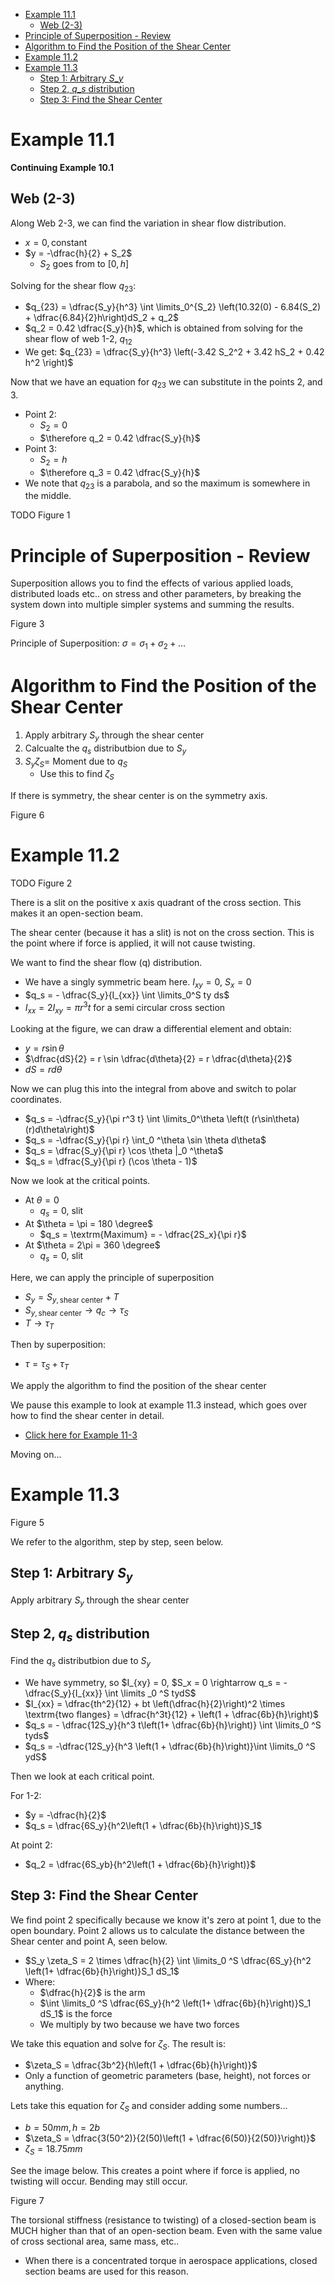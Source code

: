 - [Example 11.1](#example-111)
  - [Web (2-3)](#web-2-3)
- [Principle of Superposition - Review](#principle-of-superposition---review)
- [Algorithm to Find the Position of the Shear Center](#algorithm-to-find-the-position-of-the-shear-center)
- [Example 11.2](#example-112)
- [Example 11.3](#example-113)
  - [Step 1: Arbitrary $S\_y$](#step-1-arbitrary-s_y)
  - [Step 2, $q\_s$ distribution](#step-2-q_s-distribution)
  - [Step 3: Find the Shear Center](#step-3-find-the-shear-center)

# Example 11.1

**Continuing Example 10.1**

## Web (2-3)

Along Web 2-3, we can find the variation in shear flow distribution.
- $x = 0, \textrm{constant}$
- $y = -\dfrac{h}{2} + S_2$
  - $S_2$ goes from to $[0, h]$

Solving for the shear flow $q_{23}$:
- $q_{23} = \dfrac{S_y}{h^3} \int \limits_0^{S_2} \left(10.32(0) - 6.84(S_2) + \dfrac{6.84}{2}h\right)dS_2 + q_2$
- $q_2 = 0.42 \dfrac{S_y}{h}$, which is obtained from solving for the shear flow of web 1-2, $q_{12}$
- We get: $q_{23} = \dfrac{S_y}{h^3} \left(-3.42 S_2^2 + 3.42 hS_2 + 0.42 h^2 \right)$

Now that we have an equation for $q_{23}$ we can substitute in the points 2, and 3.
- Point 2:
  - $S_2 = 0$
  - $\therefore q_2 = 0.42 \dfrac{S_y}{h}$
- Point 3:
  - $S_2 = h$
  - $\therefore q_3 = 0.42 \dfrac{S_y}{h}$
- We note that $q_{23}$ is a parabola, and so the maximum is somewhere in the middle.

TODO Figure 1

# Principle of Superposition - Review

Superposition allows you to find the effects of various applied loads, distributed loads etc.. on stress and other parameters, by breaking the system down into multiple simpler systems and summing the results.

Figure 3

Principle of Superposition: $\sigma = \sigma_1 + \sigma_2 + \dots$

# Algorithm to Find the Position of the Shear Center

1. Apply arbitrary $S_y$ through the shear center
2. Calcualte the $q_s$ distributbion due to $S_y$
3. $S_y \zeta_S =$ Moment due to $q_S$
   - Use this to find $\zeta_S$

If there is symmetry, the shear center is on the symmetry axis.

Figure 6

# Example 11.2

TODO Figure 2

There is a slit on the positive x axis quadrant of the cross section. This makes it an open-section beam.

The shear center (because it has a slit) is not on the cross section. This is the point where if force is applied, it will not cause twisting.

We want to find the shear flow (q) distribution.
- We have a singly symmetric beam here. $I_{xy} = 0$, $S_x = 0$
- $q_s = - \dfrac{S_y}{I_{xx}} \int \limits_0^S ty ds$
- $I_{xx} = 2I_{xy} = \pi r^3t$ for a semi circular cross section

Looking at the figure, we can draw a differential element and obtain:
- $y = r \sin \theta$
- $\dfrac{dS}{2} = r \sin \dfrac{d\theta}{2} = r \dfrac{d\theta}{2}$
- $dS = r d\theta$

Now we can plug this into the integral from above and switch to polar coordinates.
- $q_s = -\dfrac{S_y}{\pi r^3 t} \int \limits_0^\theta \left(t (r\sin\theta)(r)d\theta\right)$
- $q_s = -\dfrac{S_y}{\pi r} \int_0 ^\theta \sin \theta d\theta$
- $q_s = \dfrac{S_y}{\pi r} \cos \theta |_0 ^\theta$ 
- $q_s = \dfrac{S_y}{\pi r} (\cos \theta - 1)$

Now we look at the critical points.
- At $\theta = 0$
  - $q_s = 0$, slit
- At $\theta = \pi = 180 \degree$
  - $q_s = \textrm{Maximum} = - \dfrac{2S_x}{\pi r}$
- At $\theta = 2\pi = 360 \degree$
  - $q_s = 0$, slit

Here, we can apply the principle of superposition
- $S_y = S_{y, \textrm{shear center}} + T$
- $S_{y, \textrm{shear center}}\rightarrow q_c \rightarrow \tau_S$
- $T \rightarrow \tau_T$

Then by superposition:
- $\tau = \tau_S + \tau_T$

We apply the algorithm to find the position of the shear center

We pause this example to look at example 11.3 instead, which goes over how to find the shear center in detail.
- [Click here for Example 11-3](#example-113)

Moving on...


# Example 11.3

Figure 5

We refer to the algorithm, step by step, seen below.

## Step 1: Arbitrary $S_y$

Apply arbitrary $S_y$ through the shear center

## Step 2, $q_s$ distribution 

Find the $q_s$ distributbion due to $S_y$
- We have symmetry, so $I_{xy} = 0, $S_x = 0 \rightarrow q_s = - \dfrac{S_y}{I_{xx}} \int \limits _0 ^S tydS$
- $I_{xx} = \dfrac{th^2}{12} + bt \left(\dfrac{h}{2}\right)^2 \times \textrm{two flanges} = \dfrac{h^3t}{12} + \left(1 + \dfrac{6b}{h}\right)$
- $q_s = - \dfrac{12S_y}{h^3 t\left(1+ \dfrac{6b}{h}\right)} \int \limits_0 ^S tyds$
- $q_s = -\dfrac{12S_y}{h^3 \left(1 + \dfrac{6b}{h}\right)}\int \limits_0 ^S ydS$

Then we look at each critical point.

For 1-2:
- $y = -\dfrac{h}{2}$
- $q_s = \dfrac{6S_y}{h^2\left(1 + \dfrac{6b}{h}\right)}S_1$

At point 2:
- $q_2 = \dfrac{6S_yb}{h^2\left(1 + \dfrac{6b}{h}\right)}$

## Step 3: Find the Shear Center

We find point 2 specifically because we know it's zero at point 1, due to the open boundary. Point 2 allows us to calculate the distance between the Shear center and point A, seen below.
- $S_y \zeta_S = 2 \times \dfrac{h}{2} \int \limits_0 ^S \dfrac{6S_y}{h^2 \left(1+ \dfrac{6b}{h}\right)}S_1 dS_1$
- Where:
  - $\dfrac{h}{2}$ is the arm
  - $\int \limits_0 ^S \dfrac{6S_y}{h^2 \left(1+ \dfrac{6b}{h}\right)}S_1 dS_1$ is the force
  - We multiply by two because we have two forces

We take this equation and solve for $\zeta_S$. The result is:
- $\zeta_S = \dfrac{3b^2}{h\left(1 + \dfrac{6b}{h}\right)}$
- Only a function of geometric parameters (base, height), not forces or anything.

Lets take this equation for $\zeta_S$ and consider adding some numbers...
- $b = 50mm, h = 2b$
- $\zeta_S = \dfrac{3(50^2)}{2(50)\left(1 + \dfrac{6(50)}{2(50)}\right)}$
- $\zeta_S = 18.75 mm$

See the image below. This creates a point where if force is applied, no twisting will occur. Bending may still occur.

Figure 7

The torsional stiffness (resistance to twisting) of a closed-section beam is MUCH higher than that of an open-section beam. Even with the same value of cross sectional area, same mass, etc..
- When there is a concentrated torque in aerospace applications, closed section beams are used for this reason.